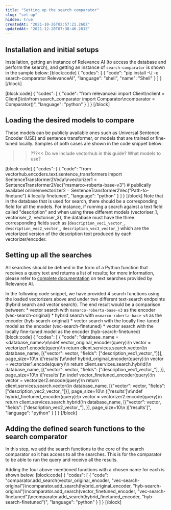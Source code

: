 ```yaml
---
title: "Setting up the search comparator"
slug: "set-up"
hidden: true
createdAt: "2021-10-26T02:57:21.260Z"
updatedAt: "2021-12-20T07:38:46.281Z"
---
```

## Installation and initial setups
Installation, getting an instance of Relevance AI  (to access the database and perform the search), and getting an instance of `search-comparator` is shown in the sample below:
[block:code]
{
  "codes": [
    {
      "code": "pip install -U -q search-comparator RelevanceAI",
      "language": "shell",
      "name": "Shell"
    }
  ]
}
[/block]

[block:code]
{
  "codes": [
    {
      "code": "from relevanceai import Client\nclient = Client()\n\nfrom search_comparator import Comparator\ncomparator = Comparator()",
      "language": "python"
    }
  ]
}
[/block]
## Loading the desired models to compare
These models can be publicly available ones such as Universal Sentence Encoder (USE) and sentence transformer, or models that are trained or fine-tuned locally.
Samples of both cases are shown in the code snippet below:
>>???<< Do we include vectorhub in this guide? What models to use?

[block:code]
{
  "codes": [
    {
      "code": "from vectorhub.encoders.text.sentence_transformers import SentenceTransformer2Vec\n\nvectorizer1 = SentenceTransformer2Vec(\"msmarco-roberta-base-v3\")  # publically availabel online\nvectorizer2 = SentenceTransformer2Vec(\"Path-to-finetune\")         # locally finetuned",
      "language": "python"
    }
  ]
}
[/block]
Note that in the database that is used for search, there should be a corresponding field for all the models. For instance, if running a search against a text field called "description" and when using three different models (vectoriser_1, vectoriser_2, vectoriser_3), the database must have the three corresponding fields such as (`description_vec1_vector_`, `description_vec2_vector_`, `description_vec3_vector_`) which are the vectorized version of the description text produced by each vectorizer/encoder.

## Setting up all the searches
All searches should be defined in the form of a Python function that receives a query text and returns a list of results; for more information, please refer to [complete documentation](https://docs.relevance.ai/docs/better-text-search) on text searches provided by Relevance AI.

In the following code snippet, we have provided 4 search functions using the loaded vectorizers above and under two different text-search endpoints (hybrid search and vector search). The end result would be a comparison between:
    * vector search with `msmarco-roberta-base-v3` as the encoder (vec-search-original)
    * hybrid search with `msmarco-roberta-base-v3` as the encoder (hyb-search-original)
    * vector search with the locally fine-tuned model as the encoder (vec-search-finetuned)
    * vector search with the locally fine-tuned model as the encoder (hyb-search-finetuned)
[block:code]
{
  "codes": [
    {
      "code": "database_name = <database_name>\n\ndef vector_original_encoder(query):\n  vector = vectorizer1.encode(query)\n  return client.services.search.vector(\n      database_name, [{\"vector\": vector, \"fields\": [\"description_vec1_vector_\"]}], page_size=10\n  )['results']\n\ndef hybrid_original_encoder(query):\n  vector = vectorizer1.encode(query)\n  return client.services.search.hybrid(\n      database_name, [{\"vector\": vector, \"fields\": [\"description_vec1_vector_\"], }], page_size=10\n  )['results']\n  \ndef vector_finetuned_encoder(query):\n  vector = vectorizer2.encode(query)\n  return client.services.search.vector(\n      database_name, [{\"vector\": vector, \"fields\": [\"description_vec2_vector_\"]}], page_size=10\n  )['results']\n\ndef hybrid_finetuned_encoder(query):\n  vector = vectorizer2.encode(query)\n  return client.services.search.hybrid(\n      database_name, [{\"vector\": vector, \"fields\": [\"description_vec2_vector_\"], }], page_size=10\n  )['results']",
      "language": "python"
    }
  ]
}
[/block]
## Adding the defined search functions to the search comparator
In this step, we add the search functions to the core of the search comparator so it has access to all the searches. This is for the comparator to be able to run the query and receive all the results.

Adding the four above-mentioned functions with a chosen name for each is shown below:
[block:code]
{
  "codes": [
    {
      "code": "comparator.add_search(vector_original_encoder, \"vec-search-original\")\ncomparator.add_search(hybrid_original_encoder, \"hyb-search-original\")\ncomparator.add_search(vector_finetuned_encoder, \"vec-search-finetuned\")\ncomparator.add_search(hybrid_finetuned_encoder, \"hyb-search-finetuned\")",
      "language": "python"
    }
  ]
}
[/block]
